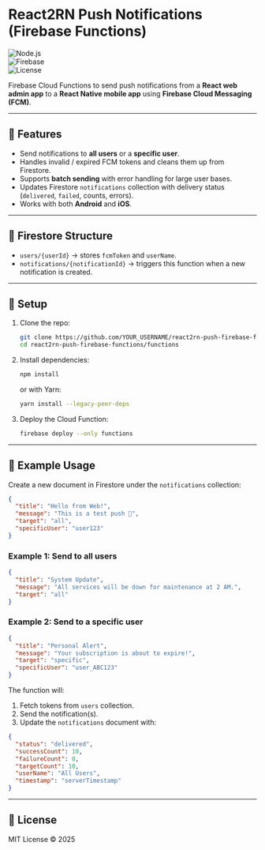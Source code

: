# React2RN Push Notifications (Firebase Functions)

![Node.js](https://img.shields.io/badge/node-%3E%3D18-brightgreen)  
![Firebase](https://img.shields.io/badge/Firebase-Functions-orange)  
![License](https://img.shields.io/badge/license-MIT-blue)  

Firebase Cloud Functions to send push notifications from a **React web admin app** to a **React Native mobile app** using **Firebase Cloud Messaging (FCM)**.  

---

## 🚀 Features
- Send notifications to **all users** or a **specific user**.  
- Handles invalid / expired FCM tokens and cleans them up from Firestore.  
- Supports **batch sending** with error handling for large user bases.  
- Updates Firestore `notifications` collection with delivery status (`delivered`, `failed`, counts, errors).  
- Works with both **Android** and **iOS**.  

---

## 📂 Firestore Structure
- `users/{userId}` → stores `fcmToken` and `userName`.  
- `notifications/{notificationId}` → triggers this function when a new notification is created.  

---

## 🔧 Setup

1. Clone the repo:  
   ```bash
   git clone https://github.com/YOUR_USERNAME/react2rn-push-firebase-functions.git
   cd react2rn-push-firebase-functions/functions
   ```

2. Install dependencies:
   ```bash
   npm install
   ```
   
   or with Yarn:
   ```bash
   yarn install --legacy-peer-deps
   ```

3. Deploy the Cloud Function:
   ```bash
   firebase deploy --only functions
   ```

---

## 📌 Example Usage

Create a new document in Firestore under the `notifications` collection:

```json
{
  "title": "Hello from Web!",
  "message": "This is a test push 🚀",
  "target": "all", 
  "specificUser": "user123" 
}
```

### Example 1: Send to all users
```json
{
  "title": "System Update",
  "message": "All services will be down for maintenance at 2 AM.",
  "target": "all"
}
```

### Example 2: Send to a specific user
```json
{
  "title": "Personal Alert",
  "message": "Your subscription is about to expire!",
  "target": "specific",
  "specificUser": "user_ABC123"
}
```

The function will:
1. Fetch tokens from `users` collection.
2. Send the notification(s).
3. Update the `notifications` document with:

```json
{
  "status": "delivered",
  "successCount": 10,
  "failureCount": 0,
  "targetCount": 10,
  "userName": "All Users",
  "timestamp": "serverTimestamp"
}
```

---

## 📜 License

MIT License © 2025
